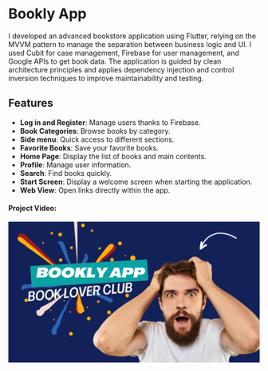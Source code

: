 # Bookly App

I developed an advanced bookstore application using Flutter, relying on the MVVM pattern to manage the separation between business logic and UI. I used Cubit for case management, Firebase for user management, and Google APIs to get book data. The application is guided by clean architecture principles and applies dependency injection and control inversion techniques to improve maintainability and testing.

## Features
- **Log in and Register**: Manage users thanks to Firebase.
- **Book Categories**: Browse books by category.
- **Side menu**: Quick access to different sections.
- **Favorite Books**: Save your favorite books.
- **Home Page**: Display the list of books and main contents.
- **Profile**: Manage user information.
- **Search**: Find books quickly.
- **Start Screen**: Display a welcome screen when starting the application.
- **Web View**: Open links directly within the app.

#### Project Video:
[![Thumbnail](https://github.com/khaled-dreat/Bookly_app/blob/main/assets/img/bookly%20app.png)](https://youtu.be/NVCX2ItlzjE?si=BlUtTZCC1S4PbLLn)

